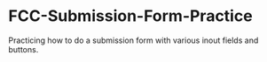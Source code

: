 # FCC-Submission-Form-Practice
Practicing how to do a submission form with various inout fields and buttons.
